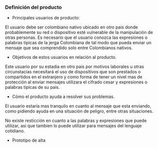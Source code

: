 
### Definición del producto

* Principales usuarios de producto:

El usuario debe ser colombiano nativo ubicado en otro pais donde probablemente su red o dispositivo esté vulnerable de la manipulación de otras personas. Es necesario que el usuario conozca las expresiones o palabras tipicas de la jerga Colombiana de tal modo que pueda enviar un mensaje que sea comprendido solo entre Colombianos nativos.


* Objetivos de estos usuarios en relación al producto.

Este usuario por su estadia en otro pais por motivos laborales u otras circunstacias necesitará el uso de dispositivos que son prestados o compartidos en el extranjero y como forma de tener un nivel mas de protección al enviar mensajes utilizara el cifrado cesar y expresiones o palabras tipicas de su pais.


* Cómo el producto ayuda a resolver sus problemas.

El usuario estaría mas tranquilo en cuanto al mensaje que esta enviando, como pidiendo ayuda en una situación de peligro, entre otras situaciones.

No existe resticción en cuanto a las palabras y expresiones que puede utilizar, asi que tambien lo puede utilizar para mensajes del lenguaje cotidiano.

* Prototipo de alta

